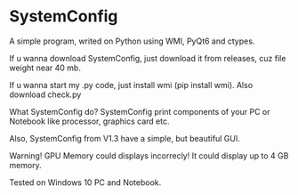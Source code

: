 # SystemConfig
A simple program, writed on Python using WMI, PyQt6 and ctypes.


If u wanna download SystemConfig, just download it from releases, cuz file weight near 40 mb.


If u wanna start my .py code, just install wmi (pip install wmi).
Also download check.py

What SystemConfig do?
SystemConfig print components of your PC or Notebook like processor, graphics card etc.

Also, SystemConfig from V1.3 have a simple, but beautiful GUI.

Warning! GPU Memory could displays incorrecly! It could display up to 4 GB memory.

Tested on Windows 10 PC and Notebook.
